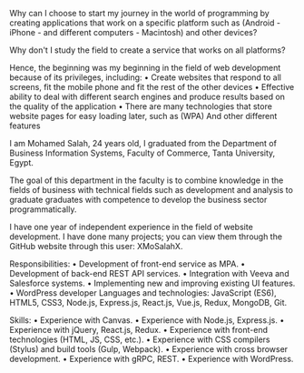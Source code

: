 Why can I choose to start my journey in the world of programming by creating applications that work on a specific platform such as (Android - iPhone - and different computers - Macintosh) and other devices?

Why don't I study the field to create a service that works on all platforms?

Hence, the beginning was my beginning in the field of web development because of its privileges, including:
• Create websites that respond to all screens, fit the mobile phone and fit the rest of the other devices
• Effective ability to deal with different search engines and produce results based on the quality of the application
• There are many technologies that store website pages for easy loading later, such as (WPA)
And other different features

I am Mohamed Salah, 24 years old, I graduated from the Department of Business Information Systems, Faculty of Commerce, Tanta University, Egypt.

The goal of this department in the faculty is to combine knowledge in the fields of business with technical fields such as development and analysis to graduate graduates with competence to develop the business sector programmatically.

I have one year of independent experience in the field of website development.
I have done many projects; you can view them through the GitHub website through this user: XMoSalahX.

Responsibilities:
• Development of front-end service as MPA.
• Development of back-end REST API services.
• Integration with Veeva and Salesforce systems.
• Implementing new and improving existing UI features.
• WordPress developer
Languages and technologies: JavaScript (ES6), HTML5, CSS3, Node.js, Express.js, React.js, Vue.js, Redux, MongoDB, Git.

Skills:
• Experience with Canvas.
• Experience with Node.js, Express.js.
• Experience with jQuery, React.js, Redux.
• Experience with front-end technologies (HTML, JS, CSS, etc.).
• Experience with CSS compilers (Stylus) and build tools (Gulp, Webpack).
• Experience with cross browser development.
• Experience with gRPC, REST.
• Experience with WordPress.
